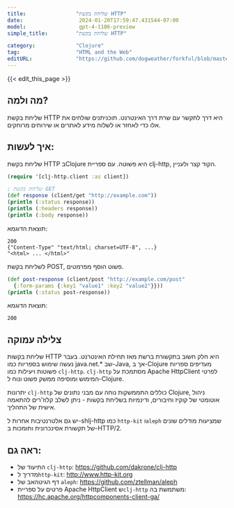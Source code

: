 ```yaml
---
title:                "שליחת בקשת HTTP"
date:                  2024-01-20T17:59:47.431544-07:00
model:                 gpt-4-1106-preview
simple_title:         "שליחת בקשת HTTP"

category:             "Clojure"
tag:                  "HTML and the Web"
editURL:              "https://github.com/dogweather/forkful/blob/master/content/he/clojure/sending-an-http-request.md"
---
```


{{< edit_this_page >}}

## מה ולמה?
שליחת בקשת HTTP היא דרך לתקשר עם שרת דרך האינטרנט. תוכניתנים שולחים את אלו כדי לאחזר או לשלוח מידע לאתרים או שירותים מרוחקים.

## איך לעשות:
שליחת בקשת HTTP בClojure היא פשוטה. עם ספריית clj-http, הקוד קצר ולעניין.

```Clojure
(require '[clj-http.client :as client])

; שליחת בקשת GET
(def response (client/get "http://example.com"))
(println (:status response))
(println (:headers response))
(println (:body response))
```
תוצאת הדוגמא:
```
200
{"Content-Type" "text/html; charset=UTF-8", ...}
"<html> ... </html>"
```
לשליחת בקשת POST, פשוט הוסף מפרמטים.
```Clojure
(def post-response (client/post "http://example.com/post"
  {:form-params {:key1 "value1" :key2 "value2"}}))
(println (:status post-response))
```
תוצאת הדוגמא:
```
200
```
## צלילה עמוקה
שליחת בקשות HTTP היא חלק חשוב בתקשורת ברשת מאז תחילת האינטרנט. בעבר נעשה שימוש בספריות כמו java.net.* שב-Java, אך ב-Clojure מעדיפים ספריות פשוטות ויעילות כמו `clj-http`. `clj-http` מסתמכת על Apache HttpClient לפרטי המימוש ומוסיפה ממשק פשוט ונוח ל-Clojure.

יתרונות `clj-http` כוללים התממשקות נוחה עם מבני נתונים של Clojure, ניהול אוטומטי של קוקיז וחיבורים, ודינמיות בשליחת בקשות - ניתן לשלב קלוז'רים להתאמה אישית של התהליך.

יש גם אלטרנטיבות אחרות ל-shlj-http כמו `http-kit` ו`aleph` שמציעות מודלים שונים של תקשורת אסינכרונית ותומכות ב-HTTP/2.

## ראה גם:
- התיעוד של `clj-http`: https://github.com/dakrone/clj-http
- מדריך ל`http-kit`: http://www.http-kit.org
- דף הגיטהאב של `aleph`: https://github.com/ztellman/aleph
- פרטים על ספריית Apache HttpClient ש`clj-http` משתמשת בה: https://hc.apache.org/httpcomponents-client-ga/
